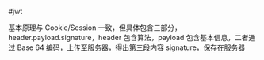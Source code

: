 #jwt

基本原理与 Cookie/Session 一致，但具体包含三部分，header.payload.signature，header 包含算法，payload 包含基本信息，二者通过 Base 64 编码，上传至服务器，得出第三段内容 signature，保存在服务器